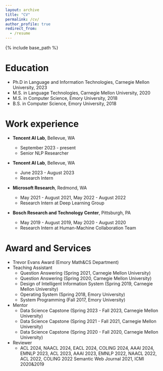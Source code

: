 ```yaml
---
layout: archive
title: "CV"
permalink: /cv/
author_profile: true
redirect_from:
  - /resume
---
```


{% include base_path %}

Education
======
* Ph.D in Language and Information Technologies, Carnegie Mellon University, 2023 
* M.S. in Language Technologies, Carnegie Mellon University, 2020
* M.S. in Computer Science, Emory University, 2018
* B.S. in Computer Science, Emory University, 2018

Work experience
======
* **Tencent AI Lab**, Bellevue, WA
  * September 2023 - present
  * Senior NLP Researcher

* **Tencent AI Lab**, Bellevue, WA
  * June 2023 - August 2023
  * Research Intern 

* **Microsoft Research**, Redmond, WA
  * May 2021 - August 2021, May 2022 - August 2022
  * Research Intern at Deep Learning Group

* **Bosch Research and Technology Center**, Pittsburgh, PA
  * May 2019 - August 2019, May 2020 - August 2020
  * Research Intern at Human-Machine Collaboration Team 
  
Award and Services
======
* Trevor Evans Award (Emory Math&CS Department)
* Teaching Assistant
  * Question Answering (Spring 2021, Carnegie Mellon University)
  * Question Answering (Spring 2020, Carnegie Mellon University)
  * Design of Intelligent Information System (Spring 2019, Carnegie Mellon University)
  * Operating System  (Spring 2018, Emory University)
  * System Programming (Fall 2017, Emory University)
* Mentor 
  * Data Science Capstone (Spring 2023 - Fall 2023, Carnegie Mellon University)
  * Data Science Capstone (Spring 2021 - Fall 2021, Carnegie Mellon University)
  * Data Science Capstone (Spring 2020 - Fall 2020, Carnegie Mellon University)
* Reviewer
  * ACL 2024, NAACL 2024, EACL 2024, COLING 2024, AAAI 2024, EMNLP 2023, ACL 2023, AAAI 2023, EMNLP 2022, NAACL 2022, ACL 2022, COLING 2022 Semantic Web Journal 2021, ICMI 2020&2019

